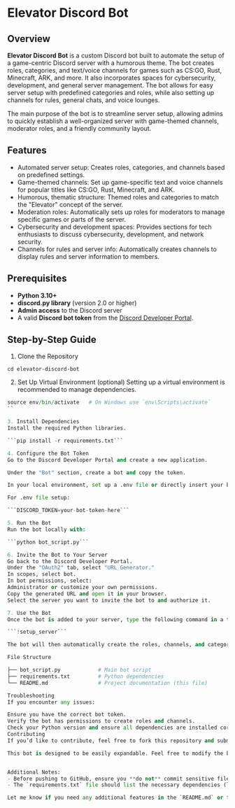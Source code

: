 # Elevator Discord Bot

## Overview

**Elevator Discord Bot** is a custom Discord bot built to automate the setup of a game-centric Discord server with a humorous theme. The bot creates roles, categories, and text/voice channels for games such as CS:GO, Rust, Minecraft, ARK, and more. It also incorporates spaces for cybersecurity, development, and general server management. The bot allows for easy server setup with predefined categories and roles, while also setting up channels for rules, general chats, and voice lounges.

The main purpose of the bot is to streamline server setup, allowing admins to quickly establish a well-organized server with game-themed channels, moderator roles, and a friendly community layout.

## Features

- Automated server setup: Creates roles, categories, and channels based on predefined settings.
- Game-themed channels: Set up game-specific text and voice channels for popular titles like CS:GO, Rust, Minecraft, and ARK.
- Humorous, thematic structure: Themed roles and categories to match the "Elevator" concept of the server.
- Moderation roles: Automatically sets up roles for moderators to manage specific games or parts of the server.
- Cybersecurity and development spaces: Provides sections for tech enthusiasts to discuss cybersecurity, development, and network security.
- Channels for rules and server info: Automatically creates channels to display rules and server information to members.

## Prerequisites

- **Python 3.10+**
- **discord.py library** (version 2.0 or higher)
- **Admin access** to the Discord server
- A valid **Discord bot token** from the [Discord Developer Portal](https://discord.com/developers/applications).

## Step-by-Step Guide

1. Clone the Repository

```git clone https://github.com/airbuff/Discord-Server-Creator-Bot/
cd elevator-discord-bot
```
2. Set Up Virtual Environment (optional)
Setting up a virtual environment is recommended to manage dependencies.

```python -m venv env
source env/bin/activate   # On Windows use `env\Scripts\activate`
``

3. Install Dependencies
Install the required Python libraries.

```pip install -r requirements.txt```

4. Configure the Bot Token
Go to the Discord Developer Portal and create a new application.

Under the "Bot" section, create a bot and copy the token.

In your local environment, set up a .env file or directly insert your bot token into the code (ensure not to commit this file to GitHub).

For .env file setup:

```DISCORD_TOKEN=your-bot-token-here```

5. Run the Bot
Run the bot locally with:

```python bot_script.py```

6. Invite the Bot to Your Server
Go back to the Discord Developer Portal.
Under the "OAuth2" tab, select "URL Generator."
In scopes, select bot.
In bot permissions, select:
Administrator or customize your own permissions.
Copy the generated URL and open it in your browser.
Select the server you want to invite the bot to and authorize it.

7. Use the Bot
Once the bot is added to your server, type the following command in a text channel where the bot has permission:

```!setup_server```

The bot will then automatically create the roles, channels, and categories for you.

File Structure

├── bot_script.py            # Main bot script
├── requirements.txt         # Python dependencies
└── README.md                # Project documentation (this file)

Troubleshooting
If you encounter any issues:

Ensure you have the correct bot token.
Verify the bot has permissions to create roles and channels.
Check your Python version and ensure all dependencies are installed correctly.
Contributing
If you’d like to contribute, feel free to fork this repository and submit a pull request!

This bot is designed to be easily expandable. Feel free to modify the bot to suit your own server needs, add more roles, or adjust permissions as required.


Additional Notes:
- Before pushing to GitHub, ensure you **do not** commit sensitive files such as `.env` containing your bot token.
- The `requirements.txt` file should list the necessary dependencies (like `discord.py`).

Let me know if you need any additional features in the `README.md` or the bot itself!
